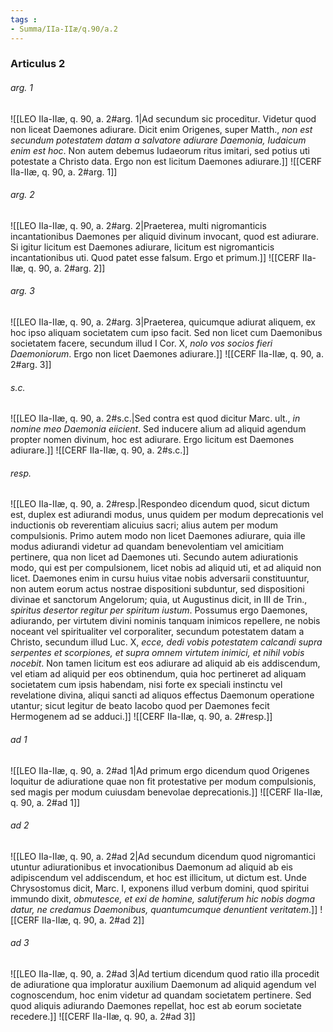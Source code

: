 ```yaml
---
tags : 
- Summa/IIa-IIæ/q.90/a.2
---
```


### Articulus 2

###### arg. 1
![[LEO IIa-IIæ, q. 90, a. 2#arg. 1|Ad secundum sic proceditur. Videtur quod non liceat Daemones adiurare. Dicit enim Origenes, super Matth., *non est secundum potestatem datam a salvatore adiurare Daemonia, Iudaicum enim est hoc*. Non autem debemus Iudaeorum ritus imitari, sed potius uti potestate a Christo data. Ergo non est licitum Daemones adiurare.]]
![[CERF IIa-IIæ, q. 90, a. 2#arg. 1]]

###### arg. 2
![[LEO IIa-IIæ, q. 90, a. 2#arg. 2|Praeterea, multi nigromanticis incantationibus Daemones per aliquid divinum invocant, quod est adiurare. Si igitur licitum est Daemones adiurare, licitum est nigromanticis incantationibus uti. Quod patet esse falsum. Ergo et primum.]]
![[CERF IIa-IIæ, q. 90, a. 2#arg. 2]]

###### arg. 3
![[LEO IIa-IIæ, q. 90, a. 2#arg. 3|Praeterea, quicumque adiurat aliquem, ex hoc ipso aliquam societatem cum ipso facit. Sed non licet cum Daemonibus societatem facere, secundum illud I Cor. X, *nolo vos socios fieri Daemoniorum*. Ergo non licet Daemones adiurare.]]
![[CERF IIa-IIæ, q. 90, a. 2#arg. 3]]

###### s.c.
![[LEO IIa-IIæ, q. 90, a. 2#s.c.|Sed contra est quod dicitur Marc. ult., *in nomine meo Daemonia eiicient*. Sed inducere alium ad aliquid agendum propter nomen divinum, hoc est adiurare. Ergo licitum est Daemones adiurare.]]
![[CERF IIa-IIæ, q. 90, a. 2#s.c.]]

###### resp.
![[LEO IIa-IIæ, q. 90, a. 2#resp.|Respondeo dicendum quod, sicut dictum est, duplex est adiurandi modus, unus quidem per modum deprecationis vel inductionis ob reverentiam alicuius sacri; alius autem per modum compulsionis. Primo autem modo non licet Daemones adiurare, quia ille modus adiurandi videtur ad quandam benevolentiam vel amicitiam pertinere, qua non licet ad Daemones uti. Secundo autem adiurationis modo, qui est per compulsionem, licet nobis ad aliquid uti, et ad aliquid non licet. Daemones enim in cursu huius vitae nobis adversarii constituuntur, non autem eorum actus nostrae dispositioni subduntur, sed dispositioni divinae et sanctorum Angelorum; quia, ut Augustinus dicit, in III de Trin., *spiritus desertor regitur per spiritum iustum*. Possumus ergo Daemones, adiurando, per virtutem divini nominis tanquam inimicos repellere, ne nobis noceant vel spiritualiter vel corporaliter, secundum potestatem datam a Christo, secundum illud Luc. X, *ecce, dedi vobis potestatem calcandi supra serpentes et scorpiones, et supra omnem virtutem inimici, et nihil vobis nocebit*. Non tamen licitum est eos adiurare ad aliquid ab eis addiscendum, vel etiam ad aliquid per eos obtinendum, quia hoc pertineret ad aliquam societatem cum ipsis habendam, nisi forte ex speciali instinctu vel revelatione divina, aliqui sancti ad aliquos effectus Daemonum operatione utantur; sicut legitur de beato Iacobo quod per Daemones fecit Hermogenem ad se adduci.]]
![[CERF IIa-IIæ, q. 90, a. 2#resp.]]

###### ad 1
![[LEO IIa-IIæ, q. 90, a. 2#ad 1|Ad primum ergo dicendum quod Origenes loquitur de adiuratione quae non fit protestative per modum compulsionis, sed magis per modum cuiusdam benevolae deprecationis.]]
![[CERF IIa-IIæ, q. 90, a. 2#ad 1]]

###### ad 2
![[LEO IIa-IIæ, q. 90, a. 2#ad 2|Ad secundum dicendum quod nigromantici utuntur adiurationibus et invocationibus Daemonum ad aliquid ab eis adipiscendum vel addiscendum, et hoc est illicitum, ut dictum est. Unde Chrysostomus dicit, Marc. I, exponens illud verbum domini, quod spiritui immundo dixit, *obmutesce, et exi de homine, salutiferum hic nobis dogma datur, ne credamus Daemonibus, quantumcumque denuntient veritatem*.]]
![[CERF IIa-IIæ, q. 90, a. 2#ad 2]]

###### ad 3
![[LEO IIa-IIæ, q. 90, a. 2#ad 3|Ad tertium dicendum quod ratio illa procedit de adiuratione qua imploratur auxilium Daemonum ad aliquid agendum vel cognoscendum, hoc enim videtur ad quandam societatem pertinere. Sed quod aliquis adiurando Daemones repellat, hoc est ab eorum societate recedere.]]
![[CERF IIa-IIæ, q. 90, a. 2#ad 3]]

